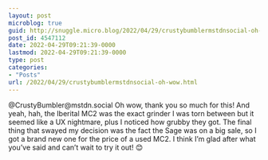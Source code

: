 ```yaml
---
layout: post
microblog: true
guid: http://snuggle.micro.blog/2022/04/29/crustybumblermstdnsocial-oh-wow.html
post_id: 4547112
date: 2022-04-29T09:21:39-0000
lastmod: 2022-04-29T09:21:39-0000
type: post
categories:
- "Posts"
url: /2022/04/29/crustybumblermstdnsocial-oh-wow.html
---
```

<p>@CrustyBumbler@mstdn.social Oh wow, thank you so much for this! And yeah, hah, the Iberital MC2 was the exact grinder I was torn between but it seemed like a UX nightmare, plus I noticed how grubby they got. The final thing that swayed my decision was the fact the Sage was on a big sale, so I got a brand new one for the price of a used MC2. I think I’m glad after what you’ve said and can’t wait to try it out! 😊</p>
